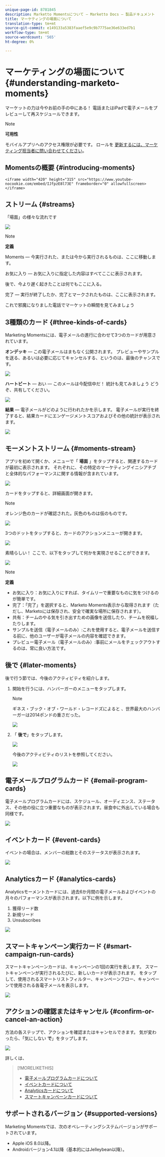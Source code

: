 ```yaml
---
unique-page-id: 8781845
description: Marketto Momentsについて — Marketto Docs — 製品ドキュメント
title: マーケティングの場面について
translation-type: tm+mt
source-git-commit: e149133a5383faaef5e9c9b7775ae36e633ed7b1
workflow-type: tm+mt
source-wordcount: '565'
ht-degree: 0%

---
```



# マーケティングの場面について {#understanding-marketo-moments}

マーケットの力は今やお前の手の中にある！ 電話またはiPadで電子メールをプレビューして再スケジュールできます。

>[!NOTE]
>
>**可用性**
>
>モバイルアプリへのアクセス権限が必要です。 ロールを [更新するには、マーケティング担当者に問い合わせてください](../../../../../product-docs/administration/users-and-roles/managing-user-roles-and-permissions.md)。

## Momentsの概要 {#introducing-moments}

`<iframe width="420" height="315" src="https://www.youtube-nocookie.com/embed/IJfpzE8l73E" frameborder="0" allowfullscreen></iframe>`

## ストリーム {#streams}

「場面」の様々な流れです

![](assets/image2015-7-15-15-3a6-3a10.png)

>[!NOTE]
>
>**定義**
>
>Moments — 今実行された、または今から実行されるものは、ここに移動します。
>
>お気に入り — お気に入りに指定した内容はすべてここに表示されます。
>
>後で、今より遅く起きたことは何でもここに入る。
>
>完了 — 実行が終了したか、完了とマークされたものは、ここに表示されます。

これで邪魔になりました電話でマーケットの瞬間を見てみましょう

## 3種類のカード {#three-kinds-of-cards}

Marketing Momentsには、電子メールの進行に合わせて3つのカードが用意されています。

**オンデッキ** — この電子メールはまもなく公開されます。 プレビューやサンプルを送る、あるいは必要に応じてキャンセルする、というのは、最後のチャンスです。

![](assets/image2015-7-17-11-3a25-3a48.png)

**ハートビート** — おい — このメールは今配信中だ！ 統計も見てみましょう どうぞ、共有してください。

![](assets/image2015-7-17-11-3a27-3a22.png)

**結果** — 電子メールがどのように行われたかを示します。 電子メールが実行を終了すると、結果カードにエンゲージメントスコアおよびその他の統計が表示されます。

![](assets/image2015-7-17-11-3a43-3a28.png)

## モーメントストリーム {#moments-stream}

アプリを初めて開くか、メニューで「 **場面** 」をタップすると、関連するカードが最初に表示されます。 それぞれに、その特定のマーケティングイニシアチブと全体的なパフォーマンスに関する情報が含まれています。

![](assets/image2015-7-15-10-3a46-3a19.png)

カードをタップすると、詳細画面が開きます。

>[!NOTE]
>
>オレンジ色のカードが確認された。灰色のものは仮のものです。

![](assets/image2015-9-25-9-3a37-3a26.png)

3つのドットをタップすると、カードのアクションメニューが開きます。

![](assets/image2015-7-15-10-3a47-3a34.png)

素晴らしい！ ここで、以下をタップして何かを実現させることができます。

![](assets/image2015-7-15-10-3a49-3a20.png)

>[!NOTE]
>
>**定義**
>
>* お気に入り：お気に入りにすれば、タイムリーで重要なものに気をつけるのが簡単です。
>* 完了：「完了」を選択すると、Marketo Moments表示から取得されます（ただし、Marketoには保存され、安全で確実な場所に保存されます）。
>* 共有：チームのやる気を引き出すための画像を送信したり、チームを祝福したりします。
>* サンプルを送信（電子メールのみ）:これを使用すると、電子メールを送信する前に、他のユーザーが電子メールの内容を確認できます。
>* プレビュー電子メール（電子メールのみ）:事前にメールをチェックアウトするのは、常に良い方法です。

>



## 後で {#later-moments}

後で行う節では、今後のアクティビティを紹介します。

1. 開始を行うには、ハンバーガーのメニューをタップします。

   >[!NOTE]
   >
   >ギネス・ブック・オブ・ワールド・レコードズによると [](http://www.guinnessworldrecords.com/world-records/largest-hamburger)、世界最大のハンバーガーは2014ポンドの重さだった。

   ![](assets/image2015-7-15-10-3a52-3a5.png)

1. 「 **後で**」をタップします。

   ![](assets/image2015-7-15-10-3a54-3a47.png)

   今後のアクティビティのリストを参照してください。

   ![](assets/image2015-6-29-15-3a24-3a3.png)

## 電子メールプログラムカード {#email-program-cards}

電子メールプログラムカードには、スケジュール、オーディエンス、ステータス、その他の役に立つ重要なものが表示されます。昼食中に外出している場合も同様です。

![](assets/image2015-6-29-15-3a31-3a57.png)

## イベントカード {#event-cards}

イベントの場合は、メンバーの総数とそのステータスが表示されます。

![](assets/image2015-6-29-15-3a39-3a12.png)

## Analyticsカード {#analytics-cards}

Analyticsモーメントカードには、過去6か月間の電子メールおよびイベントの月々のパフォーマンスが表示されます。以下に例を示します。

1. 獲得リード数
1. 新規リード
1. Unsubscribes

![](assets/image2015-7-6-13-3a26-3a33.png)

## スマートキャンペーン実行カード {#smart-campaign-run-cards}

スマートキャンペーンカードは、キャンペーンの1回の実行を表します。 スマートキャンペーンが実行されるたびに、新しいカードが表示されます。 をタップして、使用されるスマートリストフィルター、キャンペーンフロー、キャンペーンで使用される各電子メールを表示します。

![](assets/image2015-9-23-11-3a0-3a54.png)

## アクションの確認またはキャンセル {#confirm-or-cancel-an-action}

方法の各ステップで、アクションを確認またはキャンセルできます。 気が変わったら、「気にしない **で**」をタップします。

![](assets/image2015-7-14-17-3a11-3a29.png)

詳しくは、

>[!MORELIKETHIS]
>
>* [電子メールプログラムカードについて](understanding-email-program-cards.md)
>* [イベントカードについて](understanding-event-cards.md)
>* [Analyticsカードについて](understanding-analytics-cards.md)
>* [スマートキャンペーンカードについて](understanding-smart-campaign-cards.md)

>



## サポートされるバージョン  {#supported-versions}

Marketing Momentsでは、次のオペレーティングシステムバージョンがサポートされています。

* Apple iOS 8.0以降。
* Androidバージョン4.1以降（基本的にはJelleybean以降）。

